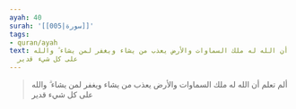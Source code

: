 ```yaml
---
ayah: 40
surah: '[[005|سورة]]'
tags:
- quran/ayah
text: ألم تعلم أن الله له ملك السماوات والأرض يعذب من يشاء ويغفر لمن يشاء ۗ والله
  على كل شيء قدير
---
```

> ألم تعلم أن الله له ملك السماوات والأرض يعذب من يشاء ويغفر لمن يشاء ۗ والله على كل شيء قدير
